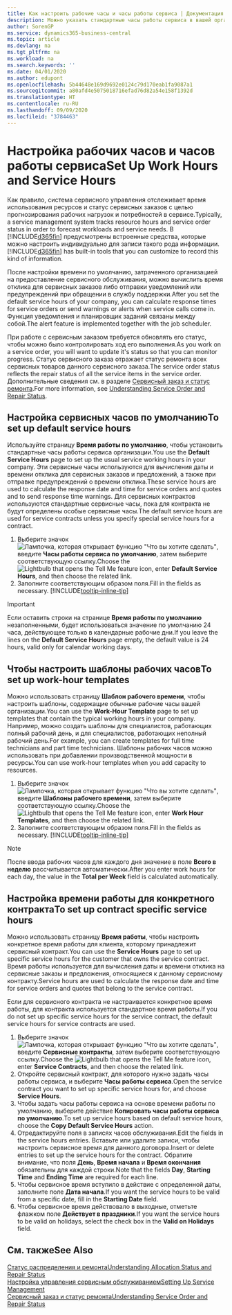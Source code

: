 ```yaml
---
title: Как настроить рабочие часы и часы работы сервиса | Документация Майкрософт
description: Можно указать стандартные часы работы сервиса в вашей организации. Эти сервисные часы используются для вычисления даты и времени отклика для сервисных заказов и предложений, а также при отправке предупреждений о времени отклика.
author: SorenGP
ms.service: dynamics365-business-central
ms.topic: article
ms.devlang: na
ms.tgt_pltfrm: na
ms.workload: na
ms.search.keywords: ''
ms.date: 04/01/2020
ms.author: edupont
ms.openlocfilehash: 5b44648e169d9692e0124c79d170eab1fa9087a1
ms.sourcegitcommit: a80afd4e5075018716efad76d82a54e158f1392d
ms.translationtype: HT
ms.contentlocale: ru-RU
ms.lasthandoff: 09/09/2020
ms.locfileid: "3784463"
---
```

# <a name="set-up-work-hours-and-service-hours"></a><span data-ttu-id="267bb-104">Настройка рабочих часов и часов работы сервиса</span><span class="sxs-lookup"><span data-stu-id="267bb-104">Set Up Work Hours and Service Hours</span></span>
<span data-ttu-id="267bb-105">Как правило, система сервисного управления отслеживает время использования ресурсов и статус сервисных заказов с целью прогнозирования рабочих нагрузок и потребностей в сервисе.</span><span class="sxs-lookup"><span data-stu-id="267bb-105">Typically, a service management system tracks resource hours and service order status in order to forecast workloads and service needs.</span></span> <span data-ttu-id="267bb-106">В [!INCLUDE[d365fin](includes/d365fin_md.md)] предусмотрены встроенные средства, которые можно настроить индивидуально для записи такого рода информации.</span><span class="sxs-lookup"><span data-stu-id="267bb-106">[!INCLUDE[d365fin](includes/d365fin_md.md)] has built-in tools that you can customize to record this kind of information.</span></span>  
  
<span data-ttu-id="267bb-107">После настройки времени по умолчанию, затраченного организацией на предоставление сервисного обслуживания, можно вычислить время отклика для сервисных заказов либо отправки уведомлений или предупреждений при обращении в службу поддержки.</span><span class="sxs-lookup"><span data-stu-id="267bb-107">After you set the default service hours of your company, you can calculate response times for service orders or send warnings or alerts when service calls come in.</span></span> <span data-ttu-id="267bb-108">Функция уведомления и планировщик заданий связаны между собой.</span><span class="sxs-lookup"><span data-stu-id="267bb-108">The alert feature is implemented together with the job scheduler.</span></span>   
  
<span data-ttu-id="267bb-109">При работе с сервисным заказом требуется обновлять его статус, чтобы можно было контролировать ход его выполнения.</span><span class="sxs-lookup"><span data-stu-id="267bb-109">As you work on a service order, you will want to update it's status so that you can monitor progress.</span></span> <span data-ttu-id="267bb-110">Статус сервисного заказа отражает статус ремонта всех сервисных товаров данного сервисного заказа.</span><span class="sxs-lookup"><span data-stu-id="267bb-110">The service order status reflects the repair status of all the service items in the service order.</span></span> <span data-ttu-id="267bb-111">Дополнительные сведения см. в разделе [Сервисный заказ и статус ремонта](service-order-repair-status.md).</span><span class="sxs-lookup"><span data-stu-id="267bb-111">For more information, see [Understanding Service Order and Repair Status](service-order-repair-status.md).</span></span> 

## <a name="to-set-up-default-service-hours"></a><span data-ttu-id="267bb-112">Настройка сервисных часов по умолчанию</span><span class="sxs-lookup"><span data-stu-id="267bb-112">To set up default service hours</span></span>  
<span data-ttu-id="267bb-113">Используйте страницу **Время работы по умолчанию**, чтобы установить стандартные часы работы сервиса организации.</span><span class="sxs-lookup"><span data-stu-id="267bb-113">You use the **Default Service Hours** page to set up the usual service working hours in your company.</span></span> <span data-ttu-id="267bb-114">Эти сервисные часы используются для вычисления даты и времени отклика для сервисных заказов и предложений, а также при отправке предупреждений о времени отклика.</span><span class="sxs-lookup"><span data-stu-id="267bb-114">These service hours are used to calculate the response date and time for service orders and quotes and to send response time warnings.</span></span> <span data-ttu-id="267bb-115">Для сервисных контрактов используются стандартные сервисные часы, пока для контракта не будут определены особые сервисные часы.</span><span class="sxs-lookup"><span data-stu-id="267bb-115">The default service hours are used for service contracts unless you specify special service hours for a contract.</span></span>  
  
1. <span data-ttu-id="267bb-116">Выберите значок ![Лампочка, которая открывает функцию "Что вы хотите сделать"](media/ui-search/search_small.png "Что вы хотите сделать"), введите **Часы работы сервиса по умолчанию**, затем выберите соответствующую ссылку.</span><span class="sxs-lookup"><span data-stu-id="267bb-116">Choose the ![Lightbulb that opens the Tell Me feature](media/ui-search/search_small.png "Tell me what you want to do") icon, enter **Default Service Hours**, and then choose the related link.</span></span>  
2. <span data-ttu-id="267bb-117">Заполните соответствующим образом поля.</span><span class="sxs-lookup"><span data-stu-id="267bb-117">Fill in the fields as necessary.</span></span> [!INCLUDE[tooltip-inline-tip](includes/tooltip-inline-tip_md.md)]  
  
> [!IMPORTANT]  
>  <span data-ttu-id="267bb-118">Если оставить строки на странице **Время работы по умолчанию** незаполненными, будет использоваться значение по умолчанию 24 часа, действующее только в календарные рабочие дни.</span><span class="sxs-lookup"><span data-stu-id="267bb-118">If you leave the lines on the **Default Service Hours** page empty, the default value is 24 hours, valid only for calendar working days.</span></span>  
  
## <a name="to-set-up-work-hour-templates"></a><span data-ttu-id="267bb-119">Чтобы настроить шаблоны рабочих часов</span><span class="sxs-lookup"><span data-stu-id="267bb-119">To set up work-hour templates</span></span>
<span data-ttu-id="267bb-120">Можно использовать страницу **Шаблон рабочего времени**, чтобы настроить шаблоны, содержащие обычные рабочие часы вашей организации.</span><span class="sxs-lookup"><span data-stu-id="267bb-120">You can use the **Work-Hour Template** page to set up templates that contain the typical working hours in your company.</span></span> <span data-ttu-id="267bb-121">Например, можно создать шаблоны для специалистов, работающих полный рабочий день, и для специалистов, работающих неполный рабочий день.</span><span class="sxs-lookup"><span data-stu-id="267bb-121">For example, you can create templates for full time technicians and part time technicians.</span></span> <span data-ttu-id="267bb-122">Шаблоны рабочих часов можно использовать при добавлении производственной мощности в ресурсы.</span><span class="sxs-lookup"><span data-stu-id="267bb-122">You can use work-hour templates when you add capacity to resources.</span></span>  
  
1. <span data-ttu-id="267bb-123">Выберите значок ![Лампочка, которая открывает функцию "Что вы хотите сделать"](media/ui-search/search_small.png "Что вы хотите сделать"), введите **Шаблоны рабочего времени**, затем выберите соответствующую ссылку.</span><span class="sxs-lookup"><span data-stu-id="267bb-123">Choose the ![Lightbulb that opens the Tell Me feature](media/ui-search/search_small.png "Tell me what you want to do") icon, enter **Work Hour Templates**, and then choose the related link.</span></span>  
2. <span data-ttu-id="267bb-124">Заполните соответствующим образом поля.</span><span class="sxs-lookup"><span data-stu-id="267bb-124">Fill in the fields as necessary.</span></span> [!INCLUDE[tooltip-inline-tip](includes/tooltip-inline-tip_md.md)]  
  
> [!Note]
> <span data-ttu-id="267bb-125">После ввода рабочих часов для каждого дня значение в поле **Всего в неделю** рассчитывается автоматически.</span><span class="sxs-lookup"><span data-stu-id="267bb-125">After you enter work hours for each day, the value in the **Total per Week** field is calculated automatically.</span></span>  

## <a name="to-set-up-contract-specific-service-hours"></a><span data-ttu-id="267bb-126">Настройка времени работы для конкретного контракта</span><span class="sxs-lookup"><span data-stu-id="267bb-126">To set up contract specific service hours</span></span>  
<span data-ttu-id="267bb-127">Можно использовать страницу **Время работы**, чтобы настроить конкретное время работы для клиента, которому принадлежит сервисный контракт.</span><span class="sxs-lookup"><span data-stu-id="267bb-127">You can use the **Service Hours** page to set up specific service hours for the customer that owns the service contract.</span></span> <span data-ttu-id="267bb-128">Время работы используется для вычисления даты и времени отклика на сервисные заказы и предложения, относящиеся к данному сервисному контракту.</span><span class="sxs-lookup"><span data-stu-id="267bb-128">Service hours are used to calculate the response date and time for service orders and quotes that belong to the service contract.</span></span>  
  
<span data-ttu-id="267bb-129">Если для сервисного контракта не настраивается конкретное время работы, для контракта используется стандартное время работы.</span><span class="sxs-lookup"><span data-stu-id="267bb-129">If you do not set up specific service hours for the service contract, the default service hours for service contracts are used.</span></span>  
  
1. <span data-ttu-id="267bb-130">Выберите значок ![Лампочка, которая открывает функцию "Что вы хотите сделать"](media/ui-search/search_small.png "Что вы хотите сделать"), введите **Сервисные контракты**, затем выберите соответствующую ссылку.</span><span class="sxs-lookup"><span data-stu-id="267bb-130">Choose the ![Lightbulb that opens the Tell Me feature](media/ui-search/search_small.png "Tell me what you want to do") icon, enter **Service Contracts**, and then choose the related link.</span></span>  
2. <span data-ttu-id="267bb-131">Откройте сервисный контракт, для которого нужно задать часы работы сервиса, и выберите **Часы работы сервиса**.</span><span class="sxs-lookup"><span data-stu-id="267bb-131">Open the service contract you want to set up specific service hours for, and choose **Service Hours**.</span></span>  
4. <span data-ttu-id="267bb-132">Чтобы задать часы работы сервиса на основе времени работы по умолчанию, выберите действие **Копировать часы работы сервиса по умолчанию**.</span><span class="sxs-lookup"><span data-stu-id="267bb-132">To set up service hours based on default service hours, choose the **Copy Default Service Hours** action.</span></span>  
5. <span data-ttu-id="267bb-133">Отредактируйте поля в записях часов обслуживания.</span><span class="sxs-lookup"><span data-stu-id="267bb-133">Edit the fields in the service hours entries.</span></span> <span data-ttu-id="267bb-134">Вставьте или удалите записи, чтобы настроить сервисное время для данного договора.</span><span class="sxs-lookup"><span data-stu-id="267bb-134">Insert or delete entries to set up the service hours for the contract.</span></span> <span data-ttu-id="267bb-135">Обратите внимание, что поля **День**, **Время начала** и **Время окончания** обязательны для каждой строки.</span><span class="sxs-lookup"><span data-stu-id="267bb-135">Note that the fields **Day**, **Starting Time** and **Ending Time** are required for each line.</span></span>  
6. <span data-ttu-id="267bb-136">Чтобы сервисное время вступило в действие с определенной даты, заполните поле **Дата начала**.</span><span class="sxs-lookup"><span data-stu-id="267bb-136">If you want the service hours to be valid from a specific date, fill in the **Starting Date** field.</span></span>  
7. <span data-ttu-id="267bb-137">Чтобы сервисное время действовало в выходные, отметьте флажком поле **Действует в праздники**.</span><span class="sxs-lookup"><span data-stu-id="267bb-137">If you want the service hours to be valid on holidays, select the check box in the **Valid on Holidays** field.</span></span>  

## <a name="see-also"></a><span data-ttu-id="267bb-138">См. также</span><span class="sxs-lookup"><span data-stu-id="267bb-138">See Also</span></span>  
[<span data-ttu-id="267bb-139">Статус распределения и ремонта</span><span class="sxs-lookup"><span data-stu-id="267bb-139">Understanding Allocation Status and Repair Status</span></span>](service-allocation-status-and-repair-status.md)  
[<span data-ttu-id="267bb-140">Настройка управления сервисным обслуживанием</span><span class="sxs-lookup"><span data-stu-id="267bb-140">Setting Up Service Management</span></span>](service-setup-service.md)  
[<span data-ttu-id="267bb-141">Сервисный заказ и статус ремонта</span><span class="sxs-lookup"><span data-stu-id="267bb-141">Understanding Service Order and Repair Status</span></span>](service-order-repair-status.md)  
